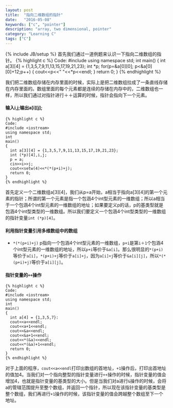 ```yaml
---
layout: post
title:  "指向二维数组的指针"
date:   "2016-05-08"
keywords: ["c", "pointer"]
description: "array, two dimensional, pointer"
category: "Learning C"
tags: ["C"]
---
```

{% include JB/setup %}
首先我们通过一道例题来认识一下指向二维数组的指针。
    {% highlight c %}
    Code:
    #include <iostream>
    using namespace std;
    int
    main()
    {
      int a[3][4] = {1,3,5,7,9,11,13,15,17,19,21,23};
      int *p;
      for(p=&a[0][0]; p<&a[0][0]+12;p++)
      {
        cout<<p<<" "<<*p<<endl;
      }
      return 0;
    }
    {% endhighlight %}

我们把二维数组存储在内存里面的时候，实际上是把二维数组拉成了一条直线存储在内存里面的。数组里面的每个元素都是连续的存储在内存中的，二维数组也一样，所以我们通过对指针进行＋＋运算的时候，指针会指向下一个元素。

#### 输入i,j;输出a[i][j];

    {% highlight c %}
    Code:
    #include <iostream>
    using namespace std;
    int
    main()
    {
      int a[3][4] = {1,3,5,7,9,11,13,15,17,19,21,23};
      int (*p)[4],i,j;
      p = a;
      cin>>i>>j;
      cout<<setw(4)<<*(*(p+i)+j);
      return 0;
    }
    {% endhighlight %}

首先定义一个二维数组a[3][4]，我们从p=a开始，a相当于指向a[3][4]的第一个元素的指针；所谓的第一个元素是指一个包涵4个int型元素的一维数组；所以a相当于一个包涵4个int型元素的一维数组的地址；如果要定义p的话，p的基类型就是包涵4个int型类型的一维数组。所以我们要定义一个包涵4个int型类型的一维数组的指针变量`int (*p)[4]`。

#### 利用指针变量引用多维数组中的数组

* `*(*(p+i)+j)`
  p指向一个包涵4个int型元素的一维数组，`p+i`是第`i＋1`个包涵4个int型元素的一维数组的地址，所以`p+i`等价于`&a[i]`。那么很明显的`*(p+i)`等价于`a[i]`，`*(p+i)+j`等价于`a[i]+j`，因为`a[i]+j`等价于`&a[i][j]`，所以`*(*(p+i)+j)`等价于`a[i][j]`。

####  指针变量的`++`操作


    {% highlight c %}
    Code:
    #include <iostream>
    using namespace std;
    int
    main()
    {
      int a[4] = {1,3,5,7}:
      cout<<a<<endl;
      cout<<a+1<<endl;
      cout<<&a<<endl;
      cout<<&a+1<<endl;
      cout<<*(&a)<<endl;
      cout<<*(&a)+1<<endl;
      return 0;
    }
    {% endhighlight %}

对于上面的程序，`cout<<a<<endl`打印出数组的首地址，`+1`操作后，打印出首地址的值加4。当我们对一个指向整型的指针变量进行`++`操作的时候，指针变量的值会增加4，也就是指针变量的基类型的大小。但是当我们对a进行`&`操作的时候，会将a的管辖范围提升至整个数组，并返回一个指针，所以现在该指针变量的基类型是整个数组，我们再进行`+1`操作的时候，该指针变量的值会跨越整个数组至下一个地址。
